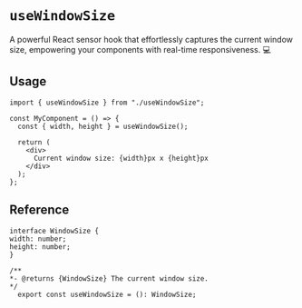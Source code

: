 # `useWindowSize`

A powerful React sensor hook that effortlessly captures the current window size, empowering your components with real-time responsiveness. 💻

## Usage

```tsx
import { useWindowSize } from "./useWindowSize";

const MyComponent = () => {
  const { width, height } = useWindowSize();

  return (
    <div>
      Current window size: {width}px x {height}px
    </div>
  );
};
```

## Reference

```tsx
interface WindowSize {
width: number;
height: number;
}

/**
*- @returns {WindowSize} The current window size.
*/
  export const useWindowSize = (): WindowSize;
```
